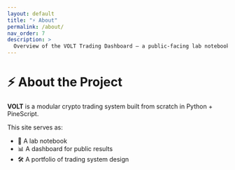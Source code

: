 ```yaml
---
layout: default
title: "⚡ About"
permalink: /about/
nav_order: 7
description: >
  Overview of the VOLT Trading Dashboard — a public‑facing lab notebook for automated trading strategy design and deployment.
---
```


# ⚡ About the Project

**VOLT** is a modular crypto trading system built from scratch in Python + PineScript.

This site serves as:

- 📒 A lab notebook  
- 📊 A dashboard for public results  
- 🛠️ A portfolio of trading system design
